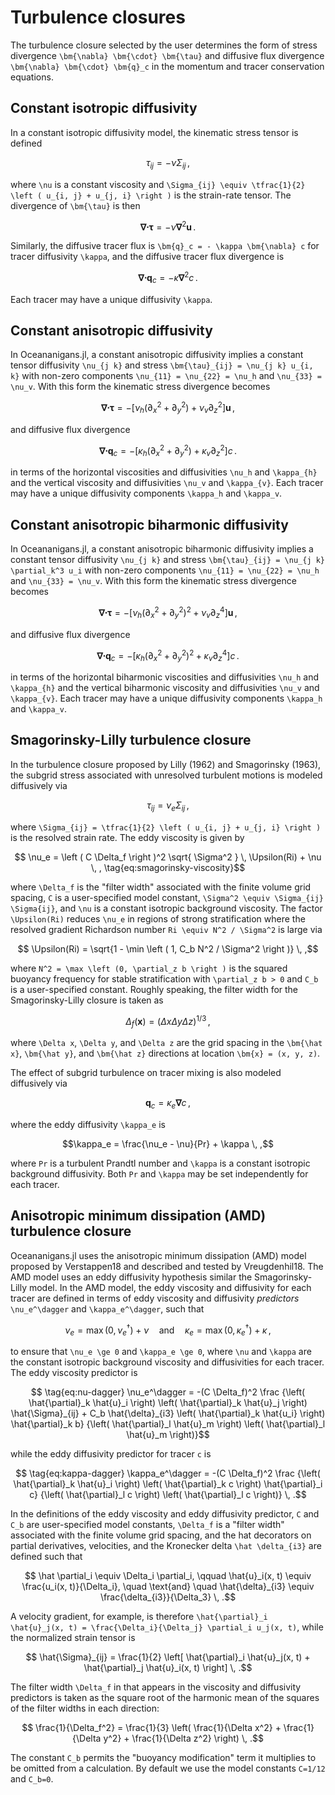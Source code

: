 # Turbulence closures

The turbulence closure selected by the user determines the form of stress divergence
``\bm{\nabla} \bm{\cdot} \bm{\tau}`` and diffusive flux divergence
``\bm{\nabla} \bm{\cdot} \bm{q}_c`` in the momentum and tracer conservation equations.

## Constant isotropic diffusivity

In a constant isotropic diffusivity model, the kinematic stress tensor is defined
```math
\tau_{ij} = - \nu \Sigma_{ij} \, ,
```
where ``\nu`` is a constant viscosity and
``\Sigma_{ij} \equiv \tfrac{1}{2} \left ( u_{i, j} + u_{j, i} \right )`` is the strain-rate
tensor. The divergence of ``\bm{\tau}`` is then
```math
\bm{\nabla} \bm{\cdot} \bm{\tau} = -\nu \bm{\nabla}^2 \bm{u} \, .
```
Similarly, the diffusive tracer flux is ``\bm{q}_c = - \kappa \bm{\nabla} c`` for tracer
diffusivity ``\kappa``, and the diffusive tracer flux divergence is
```math
\bm{\nabla} \bm{\cdot} \bm{q}_c = - \kappa \bm{\nabla}^2 c \, .
```
Each tracer may have a unique diffusivity ``\kappa``.

## Constant anisotropic diffusivity

In Oceananigans.jl, a constant anisotropic diffusivity implies a constant tensor
diffusivity ``\nu_{j k}`` and stress ``\bm{\tau}_{ij} = \nu_{j k} u_{i, k}`` with non-zero
components ``\nu_{11} = \nu_{22} = \nu_h`` and ``\nu_{33} = \nu_v``.
With this form the kinematic stress divergence becomes
```math
\bm{\nabla} \bm{\cdot} \bm{\tau} = - \left [ \nu_h \left ( \partial_x^2 + \partial_y^2 \right )
                                    + \nu_v \partial_z^2 \right ] \bm{u} \, ,
```
and diffusive flux divergence
```math
\bm{\nabla} \bm{\cdot} \bm{q}_c = - \left [ \kappa_{h} \left ( \partial_x^2 + \partial_y^2 \right )
                                    + \kappa_{v} \partial_z^2 \right ] c \, .
```
in terms of the horizontal viscosities and diffusivities ``\nu_h`` and ``\kappa_{h}`` and the
vertical viscosity and diffusivities ``\nu_v`` and ``\kappa_{v}``.
Each tracer may have a unique diffusivity components ``\kappa_h`` and ``\kappa_v``.

## Constant anisotropic biharmonic diffusivity

In Oceananigans.jl, a constant anisotropic biharmonic diffusivity implies a constant tensor
diffusivity ``\nu_{j k}`` and stress ``\bm{\tau}_{ij} = \nu_{j k} \partial_k^3 u_i`` with non-zero
components ``\nu_{11} = \nu_{22} = \nu_h`` and ``\nu_{33} = \nu_v``.
With this form the kinematic stress divergence becomes
```math
\bm{\nabla} \bm{\cdot} \bm{\tau} = - \left [ \nu_h \left ( \partial_x^2 + \partial_y^2 \right )^2
                                    + \nu_v \partial_z^4 \right ] \bm{u} \, ,
```
and diffusive flux divergence
```math
\bm{\nabla} \bm{\cdot} \bm{q}_c = - \left [ \kappa_{h} \left ( \partial_x^2 + \partial_y^2 \right )^2
                                    + \kappa_{v} \partial_z^4 \right ] c \, .
```
in terms of the horizontal biharmonic viscosities and diffusivities ``\nu_h`` and ``\kappa_{h}`` and the
vertical biharmonic viscosity and diffusivities ``\nu_v`` and ``\kappa_{v}``.
Each tracer may have a unique diffusivity components ``\kappa_h`` and ``\kappa_v``.

## Smagorinsky-Lilly turbulence closure

In the turbulence closure proposed by Lilly (1962) and Smagorinsky (1963),
the subgrid stress associated with unresolved turbulent motions is modeled diffusively via
```math
\tau_{ij} = \nu_e \Sigma_{ij} \, ,
```
where ``\Sigma_{ij} = \tfrac{1}{2} \left ( u_{i, j} + u_{j, i} \right )`` is the resolved
strain rate.
The eddy viscosity is given by
```math
    \nu_e = \left ( C \Delta_f \right )^2 \sqrt{ \Sigma^2 } \, \Upsilon(Ri) + \nu \, ,
    \tag{eq:smagorinsky-viscosity}
```
where ``\Delta_f`` is the "filter width" associated with the finite volume grid spacing,
``C`` is a user-specified model constant, ``\Sigma^2 \equiv \Sigma_{ij} \Sigma{ij}``, and
``\nu`` is a constant isotropic background viscosity.
The factor ``\Upsilon(Ri)`` reduces ``\nu_e`` in regions of
strong stratification where the resolved gradient Richardson number
``Ri \equiv N^2 / \Sigma^2`` is large via
```math
    \Upsilon(Ri) = \sqrt{1 - \min \left ( 1, C_b N^2 / \Sigma^2 \right )} \, ,
```
where ``N^2 = \max \left (0, \partial_z b \right )`` is the squared buoyancy frequency for stable
stratification with ``\partial_z b > 0`` and ``C_b`` is a user-specified constant.
Roughly speaking, the filter width for the Smagorinsky-Lilly closure is taken as
```math
\Delta_f(\bm{x}) = \left ( \Delta x \Delta y \Delta z \right)^{1/3} \, ,
```
where ``\Delta x``, ``\Delta y``, and ``\Delta z`` are the grid spacing in the
``\bm{\hat x}``, ``\bm{\hat y}``, and ``\bm{\hat z}`` directions at location ``\bm{x} = (x, y, z)``.

The effect of subgrid turbulence on tracer mixing is also modeled diffusively via
```math
\bm{q}_c = \kappa_e \bm{\nabla} c \, ,
```
where the eddy diffusivity ``\kappa_e`` is
```math
\kappa_e = \frac{\nu_e - \nu}{Pr} + \kappa \, ,
```
where ``Pr`` is a turbulent Prandtl number and ``\kappa`` is a constant isotropic background diffusivity.
Both ``Pr`` and ``\kappa`` may be set independently for each tracer.

## Anisotropic minimum dissipation (AMD) turbulence closure

Oceananigans.jl uses the anisotropic minimum dissipation (AMD) model proposed by
Verstappen18 and described and tested by Vreugdenhil18.
The AMD model uses an eddy diffusivity hypothesis similar the Smagorinsky-Lilly model.
In the AMD model, the eddy viscosity and diffusivity for each tracer are defined in terms
of eddy viscosity and diffusivity *predictors*
``\nu_e^\dagger`` and ``\kappa_e^\dagger``, such that
```math
    \nu_e = \max \left ( 0, \nu_e^\dagger \right ) + \nu
    \quad \text{and} \quad
    \kappa_e = \max \left ( 0, \kappa_e^\dagger \right ) + \kappa \, ,
```
to ensure that ``\nu_e \ge 0`` and ``\kappa_e \ge 0``, where ``\nu`` and ``\kappa`` are the
constant isotropic background viscosity and diffusivities for each tracer.
The eddy viscosity predictor is
```math
    \tag{eq:nu-dagger}
    \nu_e^\dagger = -(C \Delta_f)^2
    \frac
        {\left( \hat{\partial}_k \hat{u}_i \right) \left( \hat{\partial}_k \hat{u}_j \right) \hat{\Sigma}_{ij}
        + C_b \hat{\delta}_{i3} \left( \hat{\partial}_k \hat{u_i} \right) \hat{\partial}_k b}
        {\left( \hat{\partial}_l \hat{u}_m \right) \left( \hat{\partial}_l \hat{u}_m \right)}
```
while the eddy diffusivity predictor for tracer ``c`` is
```math
    \tag{eq:kappa-dagger}
    \kappa_e^\dagger = -(C \Delta_f)^2
    \frac
        {\left( \hat{\partial}_k \hat{u}_i \right) \left( \hat{\partial}_k c \right) \hat{\partial}_i c}
        {\left( \hat{\partial}_l c \right) \left( \hat{\partial}_l c \right)} \, .
```
In the definitions of the eddy viscosity and eddy diffusivity predictor, ``C`` and ``C_b`` are
user-specified model constants, ``\Delta_f`` is a "filter width" associated with the finite volume
grid spacing, and the hat decorators on partial derivatives, velocities, and the Kronecker
delta ``\hat \delta_{i3}`` are defined such that
```math
    \hat \partial_i \equiv \Delta_i \partial_i, \qquad
    \hat{u}_i(x, t) \equiv \frac{u_i(x, t)}{\Delta_i}, \quad \text{and} \quad
    \hat{\delta}_{i3} \equiv \frac{\delta_{i3}}{\Delta_3} \, .
```
A velocity gradient, for example, is therefore
``\hat{\partial}_i \hat{u}_j(x, t) = \frac{\Delta_i}{\Delta_j} \partial_i u_j(x, t)``,
while the normalized strain tensor is
```math
    \hat{\Sigma}_{ij} =
        \frac{1}{2} \left[ \hat{\partial}_i \hat{u}_j(x, t) + \hat{\partial}_j \hat{u}_i(x, t) \right] \, .
```
The filter width ``\Delta_f`` in that appears in the viscosity and diffusivity predictors
is taken as the square root of the harmonic mean of the squares of the filter widths in
each direction:
```math
    \frac{1}{\Delta_f^2} = \frac{1}{3} \left(   \frac{1}{\Delta x^2}
                                              + \frac{1}{\Delta y^2}
                                              + \frac{1}{\Delta z^2} \right) \, .
```
The constant ``C_b`` permits the "buoyancy modification" term it multiplies to be omitted
from a calculation.
By default we use the model constants ``C=1/12`` and ``C_b=0``.
